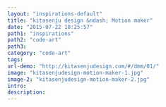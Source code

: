```yaml
---
layout: "inspirations-default"
title: "kitasenju design &ndash; Motion maker"
date: "2015-07-22 18:25:57"
path1: "inspirations"
path2: "code-art"
path3:
category: "code-art"
tags:
url-demo: "http://kitasenjudesign.com/#/dmm/01/"
image: "kitasenjudesign-motion-maker-1.jpg"
image-2: "kitasenjudesign-motion-maker-2.jpg"
intro:
description:
---
```

